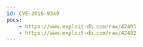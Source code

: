 ```yaml
---
id: CVE-2016-9349
pocs:
    - https://www.exploit-db.com/raw/42401
    - https://www.exploit-db.com/raw/42402
---
```


